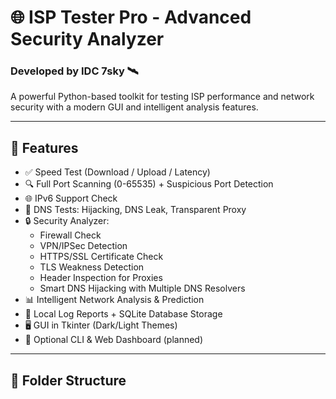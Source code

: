 # 🌐 ISP Tester Pro - Advanced Security Analyzer
### Developed by IDC 7sky 🛰️

A powerful Python-based toolkit for testing ISP performance and network security with a modern GUI and intelligent analysis features.

---

## 🚀 Features

- ✅ Speed Test (Download / Upload / Latency)
- 🔍 Full Port Scanning (0-65535) + Suspicious Port Detection
- 🌐 IPv6 Support Check
- 🧠 DNS Tests: Hijacking, DNS Leak, Transparent Proxy
- 🔒 Security Analyzer:
  - Firewall Check
  - VPN/IPSec Detection
  - HTTPS/SSL Certificate Check
  - TLS Weakness Detection
  - Header Inspection for Proxies
  - Smart DNS Hijacking with Multiple DNS Resolvers
- 📊 Intelligent Network Analysis & Prediction
- 📁 Local Log Reports + SQLite Database Storage
- 🖥️ GUI in Tkinter (Dark/Light Themes)
- 📡 Optional CLI & Web Dashboard (planned)

---

## 🧪 Folder Structure
